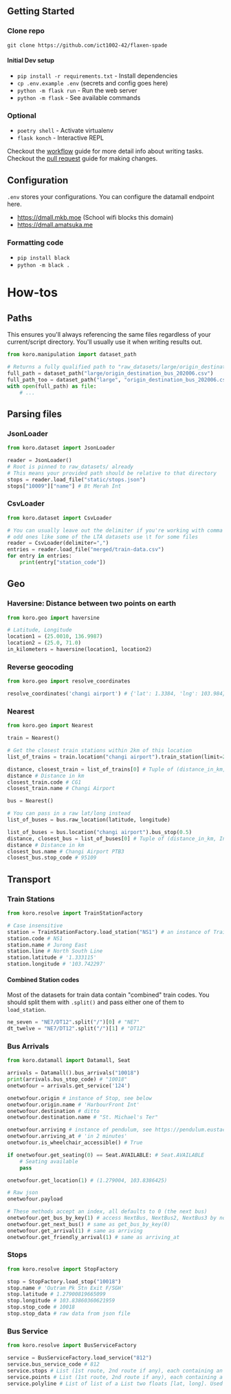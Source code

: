 
## Getting Started
### Clone repo
`git clone https://github.com/ict1002-42/flaxen-spade`

#### Initial Dev setup
- `pip install -r requirements.txt` - Install dependencies
- `cp .env.example .env` (secrets and config goes here)
- `python -m flask run` - Run the web server
- `python -m flask` - See available commands

### Optional
- `poetry shell` - Activate virtualenv
- `flask konch` - Interactive REPL

Checkout the [workflow](FLOW.md) guide for more detail info about writing tasks. Checkout the [pull request](DEVELOP.md) guide for making changes.

## Configuration
`.env` stores your configurations. You can configure the datamall endpoint here.
- https://dmall.mkb.moe (School wifi blocks this domain)
- https://dmall.amatsuka.me 

### Formatting code
- `pip install black`
- `python -m black .`

# How-tos

## Paths
This ensures you'll always referencing the same files regardless of your current/script directory. You'll usually use it when writing results out.
```python
from koro.manipulation import dataset_path

# Returns a fully qualified path to "raw_datasets/large/origin_destination_bus_202006.csv"
full_path = dataset_path("large/origin_destination_bus_202006.csv")
full_path_too = dataset_path("large", "origin_destination_bus_202006.csv") # ditto
with open(full_path) as file:
    # ...
```

## Parsing files
### JsonLoader
```python
from koro.dataset import JsonLoader

reader = JsonLoader()
# Root is pinned to raw_datasets/ already
# This means your provided path should be relative to that directory
stops = reader.load_file("static/stops.json")
stops["10009"]["name"] # Bt Merah Int
```

### CsvLoader
```python
from koro.dataset import CsvLoader

# You can usually leave out the delimiter if you're working with comma separated values
# odd ones like some of the LTA datasets use \t for some files
reader = CsvLoader(delimiter=",")
entries = reader.load_file("merged/train-data.csv")
for entry in entries:
    print(entry["station_code"])
```

## Geo
### Haversine: Distance between two points on earth
```python
from koro.geo import haversine

# Latitude, Longitude
location1 = (25.0010, 136.9987)
location2 = (25.0, 71.0)
in_kilometers = haversine(location1, location2)
```

### Reverse geocoding
```python
from koro.geo import resolve_coordinates

resolve_coordinates('changi airport') # {'lat': 1.3384, 'lng': 103.984}
```

### Nearest
```python
from koro.geo import Nearest

train = Nearest()

# Get the closest train stations within 2km of this location
list_of_trains = train.location("changi airport").train_station(limit=2) # sorted by distance, [0] = closest, [-1] furthest

distance, closest_train = list_of_trains[0] # Tuple of (distance_in_km, Instance of TrainStation)
distance # Distance in km
closest_train.code # CG1
closest_train.name # Changi Airport

bus = Nearest()

# You can pass in a raw lat/long instead
list_of_buses = bus.raw_location(latitude, longitude)

list_of_buses = bus.location("changi airport").bus_stop(0.5)
distance, closest_bus = list_of_buses[0] # Tuple of (distance_in_km, Instance of Stop)
distance # Distance in km
closest_bus.name # Changi Airport PTB3
closest_bus.stop_code # 95109
```

## Transport
### Train Stations
```python
from koro.resolve import TrainStationFactory

# Case insensitive
station = TrainStationFactory.load_station("NS1") # an instance of TrainStation
station.code # NS1
station.name # Jurong East
station.line # North South Line
station.latitude # '1.333115'
station.longitude # '103.742297'
```

#### Combined Station codes
Most of the datasets for train data contain "combined" train codes. You should split them with `.split()` and pass either one of them to `load_station`.

```python
ne_seven = "NE7/DT12".split("/")[0] # "NE7"
dt_twelve = "NE7/DT12".split("/")[1] # "DT12"
```

### Bus Arrivals
```python
from koro.datamall import Datamall, Seat

arrivals = Datamall().bus_arrivals("10018")
print(arrivals.bus_stop_code) # "10018"
onetwofour = arrivals.get_service('124')

onetwofour.origin # instance of Stop, see below
onetwofour.origin.name # 'HarbourFront Int'
onetwofour.destination # ditto
onetwofour.destination.name # "St. Michael's Ter"

onetwofour.arriving # instance of pendulum, see https://pendulum.eustace.io/docs/
onetwofour.arriving_at # 'in 2 minutes'
onetwofour.is_wheelchair_accessible() # True

if onetwofour.get_seating(0) == Seat.AVAILABLE: # Seat.AVAILABLE
    # Seating available
    pass

onetwofour.get_location(1) # (1.279004, 103.8386425)

# Raw json
onetwofour.payload

# These methods accept an index, all defaults to 0 (the next bus)
onetwofour.get_bus_by_key(1) # access NextBus, NextBus2, NextBus3 by normal int indexes
onetwofour.get_next_bus() # same as get_bus_by_key(0)
onetwofour.get_arrival(1) # same as arriving
onetwofour.get_friendly_arrival(1) # same as arriving_at
```

### Stops
```python
from koro.resolve import StopFactory

stop = StopFactory.load_stop("10018")
stop.name # 'Outram Pk Stn Exit F/SGH'
stop.latitude # 1.27900819665099
stop.longitude # 103.83860360621959
stop.stop_code # 10018
stop.stop_data # raw data from json file
```

### Bus Service
```python
from koro.resolve import BusServiceFactory

service = BusServiceFactory.load_service("812")
service.bus_service_code # 812
service.stops # List (1st route, 2nd route if any), each containing an instance of "Stop" (see above)
service.points # List (1st route, 2nd route if any), each containing a tuple of (lat, long) (Used for passing to charting frontend)
service.polyline # List of list of a List two floats [lat, long]. Used for passing to frontend rendering.
```
